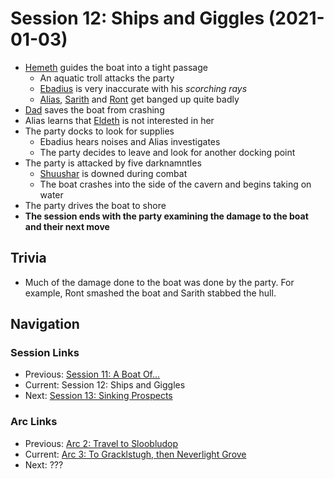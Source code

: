 # Session 12: Ships and Giggles (2021-01-03)
* [Hemeth](../../characters/party/hemeth.md) guides the boat into a tight passage
    * An aquatic troll attacks the party
    * [Ebadius](../../characters/pcs/ebadius.md) is very inaccurate with his *scorching rays*
    * [Alias](../../characters/pcs/alias.md), [Sarith](../../characters/party/sarith.md) and [Ront](../../characters/party/ront.md) get banged up quite badly
* [Dad](../../characters/pcs/dad.md) saves the boat from crashing 
* Alias learns that [Eldeth](../../characters/party/eldeth.md) is not interested in her
* The party docks to look for supplies
    * Ebadius hears noises and Alias investigates
    * The party decides to leave and look for another docking point
* The party is attacked by five darknamntles
    * [Shuushar](../../characters/party/shuushar.md) is downed during combat
    * The boat crashes into the side of the cavern and begins taking on water
* The party drives the boat to shore
* **The session ends with the party examining the damage to the boat and their next move**

## Trivia
* Much of the damage done to the boat was done by the party. For example, Ront smashed the boat and Sarith stabbed the hull.

## Navigation
### Session Links
* Previous: [Session 11: A Boat Of...](session11-2020-11-29.md)
* Current: Session 12: Ships and Giggles
* Next: [Session 13: Sinking Prospects](session13-2021-01-16.md)

### Arc Links
* Previous: [Arc 2: Travel to Sloobludop](../arc02/info.md)
* Current: [Arc 3: To Gracklstugh, then Neverlight Grove](info.md)
* Next: ???
